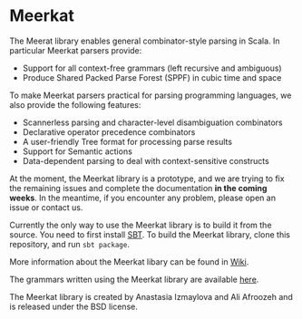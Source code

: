 # Meerkat

The Meerat library enables general combinator-style parsing in Scala. 
In particular Meerkat parsers provide:

- Support for all context-free grammars (left recursive and ambiguous)
- Produce Shared Packed Parse Forest (SPPF) in cubic time and space

To make Meerkat parsers practical for parsing programming languages, we also provide the following features:

- Scannerless parsing and character-level disambiguation combinators
- Declarative operator precedence combinators
- A user-friendly Tree format for processing parse results
- Support for Semantic actions
- Data-dependent parsing to deal with context-sensitive constructs

At the moment, the Meerkat library is a prototype, and we are trying to fix the remaining
issues and complete the documentation **in the coming weeks**. In the meantime, if you encounter
any problem, please open an issue or contact us.

Currently the only way to use the Meerkat library is to build it from the source.
You need to first install [SBT](http://www.scala-sbt.org/). To build the Meerkat library,
clone this repository, and run `sbt package`.

More information about the Meerkat libary can be found in [Wiki](https://github.com/Anastassija/Meerkat/wiki).

The grammars written using the Meerkat library are available [here](https://github.com/afroozeh/Meerkat-Grammars).

The Meerkat library is created by Anastasia Izmaylova and Ali Afroozeh and is released under the BSD license.

